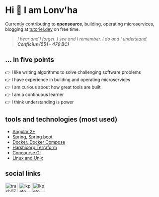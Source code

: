 # Hi :wave: I am Lonv'ha 
Currently contributing to **opensource**, building, operating microservices, blogging at [tutoriel.dev](https://tutoriel.dev) on free time.

> _I hear and I forget. I see and I remember. I do and I understand._  
> **_Conficius (551 - 479 BC)_**

## ... in five points
:point_right: I like writing algorithms to solve challenging software problems   
:point_right: I have experience in building and operating microservices  
:point_right: I am curious about how great tools are built  
:point_right: I am a continuous learner  
:point_right: I think understanding is power 

## tools and technologies (most used)
- [Angular 2+](https://angular.io/)
- [Spring, Spring boot](https://spring.io/)
- [Docker, Docker Compose](https://www.docker.com/)
- [Harshicorp Terraform](https://developer.hashicorp.com/terraform)
- [Concourse CI](https://concourse-ci.org/)
- [Linux and Unix](https://kernel.org/)

## social links
<p align="left">
  <a href="https://dev.to/trash07" target="blank"><img align="center" src="https://raw.githubusercontent.com/rahuldkjain/github-profile-readme-generator/master/src/images/icons/Social/devto.svg" alt="trash07" height="30" width="40" /></a>
  <a href="https://twitter.com/lkpeto" target="blank"><img align="center" src="https://raw.githubusercontent.com/rahuldkjain/github-profile-readme-generator/master/src/images/icons/Social/twitter.svg" alt="lkpeto" height="30" width="40" /></a>
  <a href="https://linkedin.com/in/lkpeto" target="blank"><img align="center" src="https://raw.githubusercontent.com/rahuldkjain/github-profile-readme-generator/master/src/images/icons/Social/linked-in-alt.svg" alt="lkpeto" height="30" width="40" /></a>
</p>
